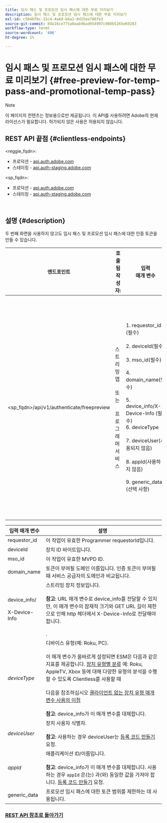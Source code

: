 ```yaml
---
title: 임시 패스 및 프로모션 임시 패스에 대한 무료 미리보기
description: 임시 패스 및 프로모션 임시 패스에 대한 무료 미리보기
exl-id: c584bf0c-15c4-4a4d-b6a2-8d15ee786fe3
source-git-commit: 84a16ce775a0aab96ad954997c008b5265e69283
workflow-type: tm+mt
source-wordcount: '406'
ht-degree: 1%

---
```


# 임시 패스 및 프로모션 임시 패스에 대한 무료 미리보기 {#free-preview-for-temp-pass-and-promotional-temp-pass}

>[!NOTE]
>
>이 페이지의 컨텐츠는 정보용으로만 제공됩니다. 이 API를 사용하려면 Adobe의 현재 라이선스가 필요합니다. 허가되지 않은 사용은 허용되지 않습니다.

## REST API 끝점 {#clientless-endpoints}

&lt;reggie_fqdn>:

* 프로덕션 - [api.auth.adobe.com](http://api.auth.adobe.com/)
* 스테이징 - [api.auth-staging.adobe.com](http://api.auth-staging.adobe.com/)

&lt;sp_fqdn>:

* 프로덕션 - [api.auth.adobe.com](http://api.auth.adobe.com/)
* 스테이징 - [api.auth-staging.adobe.com](http://api.auth-staging.adobe.com/)

</br>

## 설명 {#description}

두 번째 화면을 사용하지 않고도 임시 패스 및 프로모션 임시 패스에 대한 인증 토큰을 만들 수 있습니다.


| 엔드포인트 | 호출됨  </br>작성자: | 입력   </br>매개 변수 | HTTP  </br>방법 | 응답 | HTTP  </br>응답 |
| --- | --- | --- | --- | --- | --- |
| &lt;sp_fqdn>/api/v1/authenticate/freepreview | 스트리밍 앱</br></br>또는</br></br>프로그래머 서비스 | 1. requestor_id (필수)</br>    </br>2.  deviceId(필수)</br>    </br>3.  mso_id(필수)</br>    </br>4.  domain_name(필수)</br>    </br>5.  device_info/X-Device-Info (필수)</br>6.  deviceType</br>    </br>7.  deviceUser(사용되지 않음)</br>    </br>8.  appId(사용하지 않음)</br>    </br>9.  generic_data (선택 사항) | POST | 성공적인 응답은 토큰이 성공적으로 만들어졌으며 인증 흐름에 사용할 준비가 되었음을 나타내는 204 컨텐츠 없음이 됩니다. | 204 - 콘텐츠 없음   </br>400 - 잘못된 요청 |

<div>


| 입력 매개 변수 | 설명 |
| --- | --- |
| requestor_id | 이 작업이 유효한 Programmer requestorId입니다. |
| deviceId | 장치 ID 바이트입니다. |
| mso_id | 이 작업이 유효한 MVPD ID. |
| domain_name | 토큰이 부여될 도메인 이름입니다. 인증 토큰이 부여될 때 서비스 공급자의 도메인과 비교됩니다. |
| device_info/</br></br>X-Device-Info | 스트리밍 장치 정보입니다.</br></br>**참고**: URL 매개 변수로 device_info를 전달할 수 있지만, 이 매개 변수의 잠재적 크기와 GET URL 길이 제한으로 인해 http 헤더에서 X-Device-Info로 전달해야 합니다. </br></br><!--See the full details in [Passing Device and Connection Information](http://tve.helpdocsonline.com/passing-device-information)-->. |
| _deviceType_ | 디바이스 유형(예: Roku, PC).</br></br>이 매개 변수가 올바르게 설정되면 ESM은 다음과 같은 지표를 제공합니다. [장치 유형별 분류](/help/authentication/entitlement-service-monitoring-overview.md#clientless_device_type) 예: Roku, AppleTV, Xbox 등에 대해 다양한 유형의 분석을 수행할 수 있도록 Clientless를 사용할 때</br></br>다음을 참조하십시오 [클라이언트 없는 장치 유형 매개 변수 사용의 이점&#x200B;](/help/authentication/benefits-of-using-the-clientless-devicetype-parameter-in-pass-metrics.md)</br></br>**참고**: device_info가 이 매개 변수를 대체합니다. |
| _deviceUser_ | 장치 사용자 식별자.</br></br>**참고**: 사용하는 경우 deviceUser는 [등록 코드 만들기](/help/authentication/registration-code-request.md) 요청. |
| _appId_ | 애플리케이션 ID/이름입니다. </br></br>**참고**: device_info가 이 매개 변수를 대체합니다. 사용하는 경우 `appId` 은(는) 과(와) 동일한 값을 가져야 합니다. [등록 코드 만들기](/help/authentication/registration-code-request.md) 요청. |
| generic_data | 프로모션 임시 패스에 대한 토큰 범위를 제한하는 데 사용됩니다. |


### [REST API 참조로 돌아가기](/help/authentication/rest-api-reference.md)
